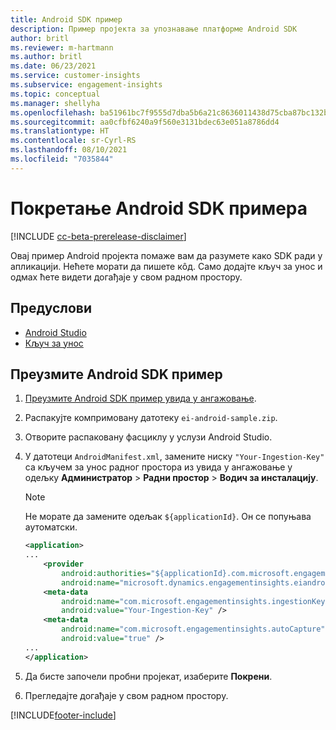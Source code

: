 ```yaml
---
title: Android SDK пример
description: Пример пројекта за упознавање платформе Android SDK
author: britl
ms.reviewer: m-hartmann
ms.author: britl
ms.date: 06/23/2021
ms.service: customer-insights
ms.subservice: engagement-insights
ms.topic: conceptual
ms.manager: shellyha
ms.openlocfilehash: ba51961bc7f9555d7dba5b6a21c8636011438d75cba87bc132b896841c467a33
ms.sourcegitcommit: aa0cfbf6240a9f560e3131bdec63e051a8786dd4
ms.translationtype: HT
ms.contentlocale: sr-Cyrl-RS
ms.lasthandoff: 08/10/2021
ms.locfileid: "7035844"
---
```

# <a name="run-the-android-sdk-sample"></a>Покретање Android SDK примера

[!INCLUDE [cc-beta-prerelease-disclaimer](includes/cc-beta-prerelease-disclaimer.md)]

Овај пример Android пројекта помаже вам да разумете како SDK ради у апликацији. Нећете морати да пишете кôд. Само додајте кључ за унос и одмах ћете видети догађаје у свом радном простору.

## <a name="prerequisites"></a>Предуслови

- [Android Studio](https://developer.android.com/studio)
- [Кључ за унос](get-started-android.md)

## <a name="download-the-android-sdk-sample"></a>Преузмите Android SDK пример

1. [Преузмите Android SDK пример увида у ангажовање](https://download.pi.dynamics.com/sdk/EI-SDKs/ei-android-sample.zip).
1. Распакујте компримовану датотеку `ei-android-sample.zip`.
1. Отворите распаковану фасциклу у услузи Android Studio.
1. У датотеци `AndroidManifest.xml`, замените ниску `"Your-Ingestion-Key"` са кључем за унос радног простора из увида у ангажовање у одељку **Администратор** > **Радни простор** > **Водич за инсталацију**. 

   > [!NOTE]
   > Не морате да замените одељак `${applicationId}`. Он се попуњава аутоматски.

   ```xml
   <application>
   ...
       <provider
           android:authorities="${applicationId}.com.microsoft.engagementinsights.eiandroidsdk.AnalyticsContentProvider"
           android:name="microsoft.dynamics.engagementinsights.eiandroidsdk.AnalyticsContentProvider" />
       <meta-data
           android:name="com.microsoft.engagementinsights.ingestionKey"
           android:value="Your-Ingestion-Key" />
       <meta-data
           android:name="com.microsoft.engagementinsights.autoCapture"
           android:value="true" />
   ...
   </application>
   ```

1. Да бисте започели пробни пројекат, изаберите **Покрени**.
1. Прегледајте догађаје у свом радном простору.


[!INCLUDE[footer-include](../includes/footer-banner.md)]
